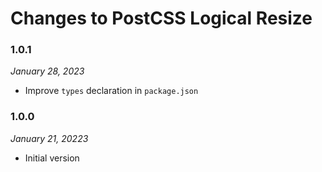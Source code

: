 # Changes to PostCSS Logical Resize

### 1.0.1

_January 28, 2023_

- Improve `types` declaration in `package.json`

### 1.0.0

_January 21, 20223_

- Initial version
